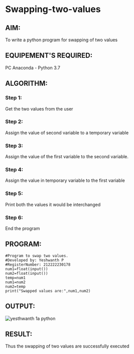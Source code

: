 # Swapping-two-values

## AIM:

To write a python program for swapping of two values

## EQUIPEMENT'S REQUIRED: 

PC
Anaconda - Python 3.7

## ALGORITHM: 

### Step 1:

Get the two values from the user

### Step 2: 

Assign the value of second variable to a temporary variable 

### Step 3: 

Assign the value of the first variable to the second variable.

### Step 4:  

Assign the value in temporary variable to the first variable

### Step 5: 

Print both the values it would be interchanged

### Step 6: 

End the program

## PROGRAM:
```
#Program to swap two values.
#Developed by: Yeshwanth P
#RegisterNumber: 212222230178
num1=float(input())
num2=float(input())
temp=num1
num1=num2
num2=temp
print("Swapped values are:",num1,num2)
```

## OUTPUT:

![yesthwanth 1a python](https://user-images.githubusercontent.com/119476088/232811404-37339d1e-b0c3-4b90-a158-c5c6a1373bb8.png)


## RESULT:

Thus the swapping of two values are successfully executed



